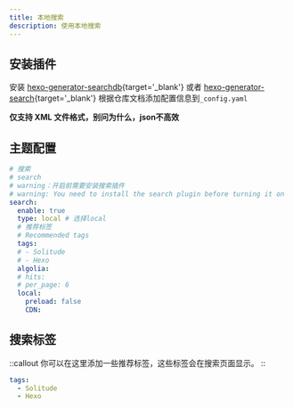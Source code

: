 ```yaml
---
title: 本地搜索
description: 使用本地搜索
---
```


## 安装插件

安装 [hexo-generator-searchdb](https://github.com/next-theme/hexo-generator-searchdb){target='_blank'}
或者 [hexo-generator-search](https://github.com/PaicHyperionDev/hexo-generator-search){target='_blank'}
根据仓库文档添加配置信息到`_config.yaml`

**仅支持 XML 文件格式，别问为什么，json不高效**

## 主题配置

```yaml [_config.solitude.yml]
# 搜索
# search
# warning：开启前需要安装搜索插件
# warning: You need to install the search plugin before turning it on
search:
  enable: true
  type: local # 选择local
  # 推荐标签
  # Recommended tags
  tags:
  # - Solitude
  # - Hexo
  algolia:
  # hits:
  # per_page: 6
  local:
    preload: false
    CDN:
```

## 搜索标签

::callout
你可以在这里添加一些推荐标签，这些标签会在搜索页面显示。
::

```yaml [_config.solitude.yml]
tags:
  - Solitude
  - Hexo
```
